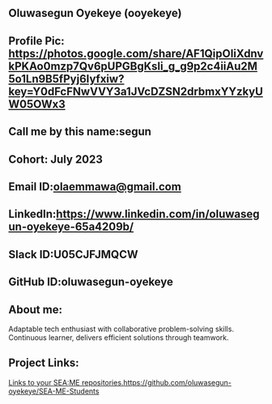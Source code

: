 ## Oluwasegun Oyekeye (ooyekeye)
## Profile Pic: https://photos.google.com/share/AF1QipOIiXdnvkPKAo0mzp7Qv6pUPGBgKsli_g_g9p2c4iiAu2M5o1Ln9B5fPyj6Iyfxiw?key=Y0dFcFNwVVY3a1JVcDZSN2drbmxYYzkyUW05OWx3
## Call me by this name:segun
## Cohort: July 2023
## Email ID:olaemmawa@gmail.com
## LinkedIn:https://www.linkedin.com/in/oluwasegun-oyekeye-65a4209b/
## Slack ID:U05CJFJMQCW
## GitHub ID:oluwasegun-oyekeye
## About me:
Adaptable tech enthusiast with collaborative problem-solving skills. Continuous learner, delivers efficient solutions through teamwork.
## Project Links:
[Links to your SEA:ME repositories.](https://github.com/oluwasegun-oyekeye/SEA-ME-Students)https://github.com/oluwasegun-oyekeye/SEA-ME-Students
